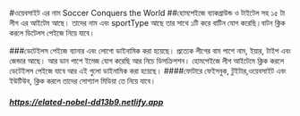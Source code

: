 #ওয়েবসাইট এর নাম Soccer Conquers the World
##হোমপেইজে ব্যাকগ্রাউন্ড ও টাইটেল সহ  ১৫ টা লীগ এর আইটেম আছে। তাদের নাম এবং sportType আছে তার সাথে ১টি করে বাটিন যোগ করেছি।বাটন ক্লিক করলে ডিটেলস পেইজে নিয়ে যাবে। 

###ডেটেইলস পেইজে ব্যানার এবং লোগো  ডাইনামিক করা হয়েছে। প্রত্যেক লীগের বাম পাশে নাম, ইয়ার, টাইপ এবং জেন্ডার আছে। আর ডান পাশে ইমেজ যোগ করেছি আর নিচে ডিসক্রিপশন। হোমপেইজে লীগ আইটেমে ক্লিক করলে ডেটেইলস পেইজে যাবে আর এই গুলো ডাইনামিক করা হয়েছে।
####ফোটারে ফেইসবুক, টুইটার,ওয়েবসাইট এবং ইউটিউব, ক্লিক করলে তাদের সোশ্যাল মিডিয়া  তে নিয়ে যাবে। 
##### https://elated-nobel-dd13b9.netlify.app